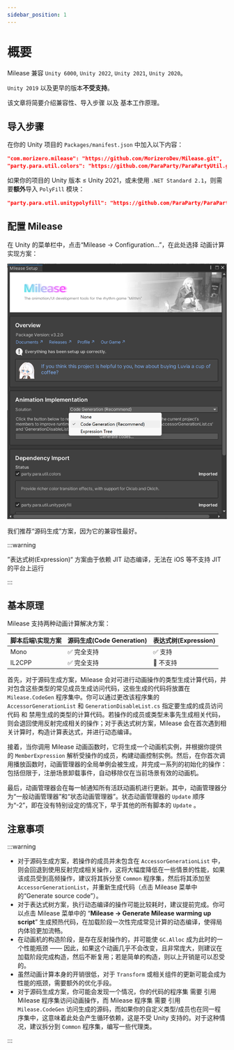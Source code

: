 ```yaml
---
sidebar_position: 1
---
```


# 概要

Milease 兼容 `Unity 6000`, `Unity 2022`, `Unity 2021`, `Unity 2020`。

`Unity 2019` 以及更早的版本**不受支持**。

该文章将简要介绍兼容性、导入步骤 以及 基本工作原理。

## 导入步骤

在你的 Unity 项目的 `Packages/manifest.json` 中加入以下内容：

```json title="manifest.json"
"com.morizero.milease": "https://github.com/MorizeroDev/Milease.git",
"party.para.util.colors": "https://github.com/ParaParty/ParaPartyUtil.git?path=Colors",
```

如果你的项目的 Unity 版本 ≤ Unity 2021，或未使用 `.NET Standard 2.1`，则需要**额外**导入 `PolyFill` 模块：

```json title="manifest.json"
"party.para.util.unitypolyfill": "https://github.com/ParaParty/ParaPartyUtil.git?path=UnityPolyfill",
```

## 配置 Milease

在 Unity 的菜单栏中，点击“Milease -> Configuration...”，在此处选择 动画计算实现方案：

![img](img\configuration.png)

我们推荐“源码生成”方案，因为它的兼容性最好。

:::warning

”表达式树(Expression)“ 方案由于依赖 JIT 动态编译，无法在 iOS 等不支持 JIT 的平台上运行

:::

## 基本原理

Milease 支持两种动画计算解决方案：

| 脚本后端\实现方案 | 源码生成(Code Generation) | 表达式树(Expression) |
| ----------------- | ------------------------- | -------------------- |
| Mono              | ✅ 完全支持                | ✅ 支持               |
| IL2CPP            | ✅ 完全支持                | 🚫 不支持             |

首先，对于源码生成方案，Milease 会对可进行动画操作的类型生成计算代码，并对包含这些类型的常见成员生成访问代码，这些生成的代码将放置在 `Milease.CodeGen` 程序集中。你可以通过更改该程序集的 `AccessorGenerationList` 和 `GenerationDisableList.cs` 指定要生成的成员访问代码 和 禁用生成的类型的计算代码。若操作的成员或类型未事先生成相关代码，则会退回使用反射完成相关的操作；对于表达式树方案，Milease 会在首次遇到相关计算时，构造计算表达式，并进行动态编译。

接着，当你调用 Milease 动画函数时，它将生成一个动画机实例，并根据你提供的 `MemberExpression` 解析受操作的成员，构建动画控制实例。然后，在你首次调用播放函数时，动画管理器的全局单例会被生成，并完成一系列的初始化的操作：包括但限于，注册场景卸载事件，自动移除仅在当前场景有效的动画机。

最后，动画管理器会在每一帧通知所有活跃动画机进行更新。其中，动画管理器分为“一般动画管理器”和“状态动画管理器”。状态动画管理器的 `Update` 顺序为“-2”，即在没有特别设定的情况下，早于其他的所有脚本的 `Update` 。

## 注意事项

:::warning

* 对于源码生成方案，若操作的成员并未包含在 `AccessorGenerationList` 中，则会回退到使用反射完成相关操作，这将大幅度降低在一些情景的性能，如果该成员受到高频操作，建议将其拆分至 `Common` 程序集，然后将其添加至  `AccessorGenerationList`，并重新生成代码（点击 Milease 菜单中的“Generate source code”）。
* 对于表达式树方案，执行动态编译的操作可能比较耗时，建议提前完成。你可以点击 Milease 菜单中的 “**Milease -> Generate Milease warming up script**” 生成预热代码，在加载阶段一次性完成常见计算的动态编译，使得局内体验更加流畅。
* 在动画机的构造阶段，是存在反射操作的，并可能使 `GC.Alloc` 成为此时的一个性能瓶颈 —— 因此，如果这个动画几乎不会改变，且非常庞大，则建议在加载阶段完成构造，然后不断复用；若是简单的构造，则以上开销是可以忍受的。
* 虽然动画计算本身的开销很低，对于 `Transform` 或相关组件的更新可能会成为性能的瓶颈，需要额外的优化手段。
* 对于源码生成方案，你可能会发现一个情况，你的代码的程序集 需要 引用 Milease 程序集访问动画操作，而 Milease 程序集 需要 引用 `Milease.CodeGen` 访问生成的源码，而如果你的自定义类型/成员也在同一程序集中，这意味着此处会产生循环依赖，这是不受 Unity 支持的。对于这种情况，建议拆分到 `Common` 程序集，编写一些代理类。

:::
